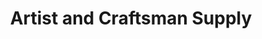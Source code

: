 ---
title: "Artist and Craftsman Supply"
url: /baltimore/artist-and-craftsman-supply/
shop: Basteln
---